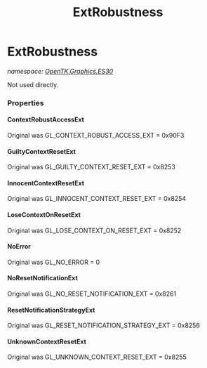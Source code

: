﻿---
title: ExtRobustness
---

# ExtRobustness
_namespace: [OpenTK.Graphics.ES30](N-OpenTK.Graphics.ES30.html)_

Not used directly.



### Properties

#### ContextRobustAccessExt
Original was GL_CONTEXT_ROBUST_ACCESS_EXT = 0x90F3
#### GuiltyContextResetExt
Original was GL_GUILTY_CONTEXT_RESET_EXT = 0x8253
#### InnocentContextResetExt
Original was GL_INNOCENT_CONTEXT_RESET_EXT = 0x8254
#### LoseContextOnResetExt
Original was GL_LOSE_CONTEXT_ON_RESET_EXT = 0x8252
#### NoError
Original was GL_NO_ERROR = 0
#### NoResetNotificationExt
Original was GL_NO_RESET_NOTIFICATION_EXT = 0x8261
#### ResetNotificationStrategyExt
Original was GL_RESET_NOTIFICATION_STRATEGY_EXT = 0x8256
#### UnknownContextResetExt
Original was GL_UNKNOWN_CONTEXT_RESET_EXT = 0x8255

